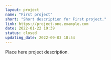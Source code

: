 ```yaml
---
layout: project
name: "First project"
short: "Short description for First project."
link: https://project-one.example.com
date: 2022-01-22 19:39
status: closed
updating_date: 2022-09-03 18:54
---
```


Place here project description.
